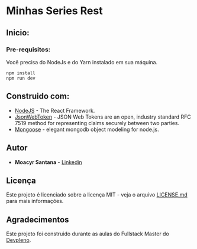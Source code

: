 # Minhas Series Rest

<!--
Este projeto é o código-font do aplicativo de lazer para assistir filmes, disponível em: https://minhasseries.vercel.app/
-->

## Inicio:

### Pre-requisitos:

Você precisa do NodeJs e do Yarn instalado em sua máquina.

```
npm install
npm run dev
```

<!--
### Colocando em produção:

Este projeto pode ser colocado em produção utilizando o [Vercel](https://vercel.com) (Sem configurações extras).
-->

## Construido com:

- [NodeJS](https://nodejs.org) - The React Framework.
- [JsonWebToken](https://jwt.io/) - JSON Web Tokens are an open, industry standard RFC 7519 method for representing claims securely between two parties.
- [Mongoose](https://mongoosejs.com/) - elegant mongodb object modeling for node.js.

## Autor

- **Moacyr Santana** - [Linkedin](http://linkedin.com/in/moacyrsantana)

## Licença

Este projeto é licenciado sobre a licença MIT - veja o arquivo [LICENSE.md](LICENSE.md) para mais informações.

## Agradecimentos

Este projeto foi construido durante as aulas do Fullstack Master do [Devpleno](http://devpleno.com).
